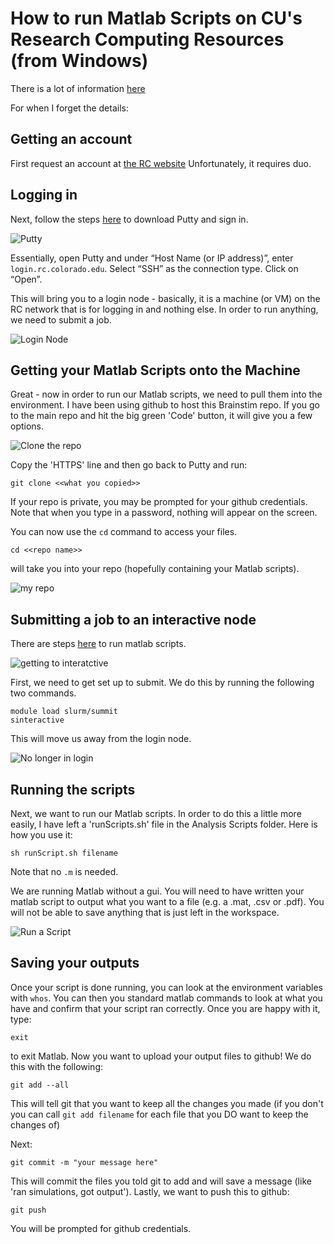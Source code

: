 # How to run Matlab Scripts on CU's Research Computing Resources (from Windows)

There is a lot of information [here](https://curc.readthedocs.io/en/latest/software/matlab.html)

For when I forget the details:

## Getting an account
First request an account at [the RC website](https://rcamp.rc.colorado.edu/accounts/account-request/create/organization)
Unfortunately, it requires duo.

## Logging in
Next, follow the steps [here](https://curc.readthedocs.io/en/latest/access/logging-in.html) to download Putty and sign in.

![Putty](putty.PNG)

Essentially, open Putty and under “Host Name (or IP address)”, enter `login.rc.colorado.edu`. Select “SSH” as the connection type. Click on “Open”.

This will bring you to a login node - basically, it is a machine (or VM) on the RC network that is for logging in and nothing else. In order to run anything, we need to submit a job.

![Login Node](loginNode.PNG)

## Getting your Matlab Scripts onto the Machine
Great - now in order to run our Matlab scripts, we need to pull them into the environment. I have been using github to host this Brainstim repo. If you go to the main repo and hit the big green 'Code' button, it will give you a few options.

![Clone the repo](gitclone.PNG)

Copy the 'HTTPS' line and then go back to Putty and run:

`git clone <<what you copied>>`

If your repo is private, you may be prompted for your github credentials. Note that when you type in a password, nothing will appear on the screen.

You can now use the `cd` command to access your files.

`cd <<repo name>>`

will take you into your repo (hopefully containing your Matlab scripts).

![my repo](ls.PNG)

## Submitting a job to an interactive node
There are steps [here](https://curc.readthedocs.io/en/latest/software/matlab.html) to run matlab scripts.

![getting to interatctive](interactive.PNG)

First, we need to get set up to submit. We do this by running the following two commands.

```
module load slurm/summit
sinteractive
```

This will move us away from the login node.

![No longer in login](submit.PNG)

## Running the scripts
Next, we want to run our Matlab scripts. In order to do this a little more easily, I have left a 'runScripts.sh' file in the Analysis Scripts folder. Here is how you use it:

`sh runScript.sh filename`

Note that no `.m` is needed.

We are running Matlab without a gui. You will need to have written your matlab script to output what you want to a file (e.g. a .mat, .csv or .pdf). You will not be able to save anything that is just left in the workspace.

![Run a Script](runscript.PNG)

## Saving your outputs

Once your script is done running, you can look at the environment variables with `whos`. You can then you standard matlab commands to look at what you have and confirm that your script ran correctly. Once you are happy with it, type:

`exit`

to exit Matlab. Now you want to upload your output files to github! We do this with the following:

`git add --all`

This will tell git that you want to keep all the changes you made (if you don't you can call `git add filename` for each file that you DO want to keep the changes of)

Next:

`git commit -m "your message here"`

This will commit the files you told git to add and will save a message (like 'ran simulations, got output'). Lastly, we want to push this to github:

`git push`

You will be prompted for github credentials.
